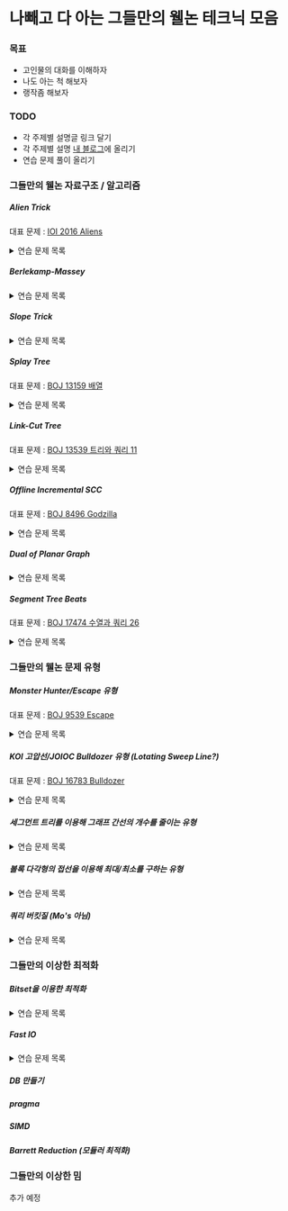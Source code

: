 # 나빼고 다 아는 그들만의 웰논 테크닉 모음

### 목표

* 고인물의 대화를 이해하자
* 나도 아는 척 해보자
* 랭작좀 해보자

### TODO

* 각 주제별 설명글 링크 달기
* 각 주제별 설명 [내 블로그](https://justicehui.github.io)에 올리기
* 연습 문제 풀이 올리기



### 그들만의 웰논 자료구조 / 알고리즘

##### Alien Trick

대표 문제 : <a href = "https://oj.uz/problem/view/IOI16_aliens">IOI 2016 Aliens</a>

<details markdown="1">
<summary>연습 문제 목록</summary>
<a href = "http://icpc.me/16191">BOJ 16191 Utillitarianism</a><br>
<a href = "http://icpc.me/17439">BOJ 17439 꽃집</a><br>
<a href = "https://codeup.kr/problem.php?id=2790">CodeUp 2790 비트 빠개기</a><br>
<a href = "https://codeforces.com/contest/1279/problem/F">Edu CF 79 F</a>
</details>

##### Berlekamp-Massey

<details markdown="1">
<summary>연습 문제 목록</summary>
<a href = "http://icpc.me/12916">BOJ 12916 K-Path</a><br>
<a href = "http://icpc.me/14559">BOJ 14559 Protocol</a><br>
<a href = "http://icpc.me/12797">BOJ 12797 연금술</a><br>
<a href = "http://icpc.me/13727">BOJ 13727 5차원 구사과 초콜릿</a>
</details>

##### Slope Trick

<details markdown="1">
<summary>연습 문제 목록</summary>
<a href = "http://icpc.me/13323">BOJ13323 BOJ 수열 1</a><br>
<a href = "http://icpc.me/12736">BOJ 12736 Fireworks</a>
</details>

##### Splay Tree

대표 문제 : <a href = "http://icpc.me/13159">BOJ 13159 배열</a>

<details markdown="1">
<summary>연습 문제 목록</summary>
<a href = "http://icpc.me/3444">BOJ 3444 Robotic Sort</a><br>
<a href = "http://icpc.me/16994">BOJ 16994 로프와 쿼리</a>
</details>

##### Link-Cut Tree

대표 문제 : <a href = "http://icpc.me/13539">BOJ 13539 트리와 쿼리 11</a>

<details markdown="1">
<summary>연습 문제 목록</summary>
<a href = "http://icpc.me/18861">BOJ 18861 가슴 속에 무엇인가</a><br>
<a href = "http://icpc.me/10724">BOJ 10724 판게아 2</a><br>
<a href = "http://icpc.me/18374">BOJ 18374 함수의 맛</a>
</details>

##### Offline Incremental SCC

대표 문제 : <a href = "http://icpc.me/8496">BOJ 8496 Godzilla</a>

<details markdown="1">
<summary>연습 문제 목록</summary>
<a href = "http://jungol.co.kr/bbs/board.php?bo_table=pbank&wr_id=2992">Jungol 3643 유명한 소 2</a>
</details>

##### Dual of Planar Graph

<details markdown="1">
<summary>연습 문제 목록</summary>
<a href = "http://icpc.me/15308">BOJ 15308 비밀 요원</a><br>
<a href = "http://icpc.me/13145">BOJ 13145 Masonry Bridge</a><br>
<a href = "http://icpc.me/17442">BOJ 17442 삼분 그래프</a>
</details>

##### Segment Tree Beats

대표 문제 : [BOJ 17474 수열과 쿼리 26](http://icpc.me/17474)

<details markdown="1">
<summary>연습 문제 목록</summary>
<a href = "http://icpc.me/17476">BOJ 17476 수열과 쿼리 28</a><br>
<a href = "http://icpc.me/17473">BOJ 17473 수열과 쿼리 25</a>
</details>



### 그들만의 웰논 문제 유형

##### Monster Hunter/Escape 유형

대표 문제 : <a href = "http://icpc.me/9539">BOJ 9539 Escape</a>

<details markdown="1">
<summary>연습 문제 목록</summary>
<a href = "http://icpc.me/18596">BOJ 18596 Monster Hunter</a><br>
<a href = "http://icpc.me/17590">BOJ 17590 Prospecting</a><br>
<a href = "http://icpc.me/1763">BOJ 1763 트리 색칠</a><br>
<a href = "https://atcoder.jp/contests/agc023/tasks/agc023_f">AGC 023 F 01 on tree</a>
</details>

##### KOI 고압선/JOIOC Bulldozer 유형 (Lotating Sweep Line?)

대표 문제 : <a href = "http://icpc.me/16783">BOJ 16783 Bulldozer</a>

<details markdown="1">
<summary>연습 문제 목록</summary>
<a href = "http://icpc.me/17625">BOJ 17625 고압선</a><br>
<a href = "http://icpc.me/3121">BOJ 3121 빨간점, 파란점</a><br>
<a href = "http://icpc.me/9484">BOJ 9484 최대삼각형, 최소삼각형</a>
</details>

##### 세그먼트 트리를 이용해 그래프 간선의 개수를 줄이는 유형

<details markdown="1">
<summary>연습 문제 목록</summary>
<a href = "http://icpc.me/18193">BOJ 18193 비행기 타고 가요</a><br>
<a href = "https://atcoder.jp/contests/arc069/tasks/arc069_d">ARC 069 F flags</a><br>
<a href = "http://icpc.me/8274">BOJ 8274 Journeys</a>
</details>

##### 볼록 다각형의 접선을 이용해 최대/최소를 구하는 유형

<details markdown="1">
<summary>연습 문제 목록</summary>
<a href = "http://icpc.me/5257">BOJ 5257 timeismoney</a><br>
<a href = "http://icpc.me/18190">BOJ 18190 촛불과 그림자</a>
</details>

##### 쿼리 버킷질 (Mo's 아님)

<details markdown="1">
<summary>연습 문제 목록</summary>
<a href = "http://icpc.me/17635">BOJ 17635 다리</a><br>
<a href = "http://icpc.me/13516">BOJ 13516 트리와 쿼리 7</a>
</details>




### 그들만의 이상한 최적화

##### Bitset을 이용한 최적화

<details markdown="1">
<summary>연습 문제 목록</summary>
<a href = "http://icpc.me/18439">BOJ 18439 LCS 6</a>
</details>

##### Fast IO

<details markdown="1">
<summary>연습 문제 목록</summary>
<a href = "http://icpc.me/11921">BOJ 11921 0.1</a><br>
<a href = "http://icpc.me/18702">BOJ 18702 Array Queries</a>
</details>

##### DB 만들기

##### pragma

##### SIMD

##### Barrett Reduction (모듈러 최적화)




### 그들만의 이상한 밈

추가 예정

